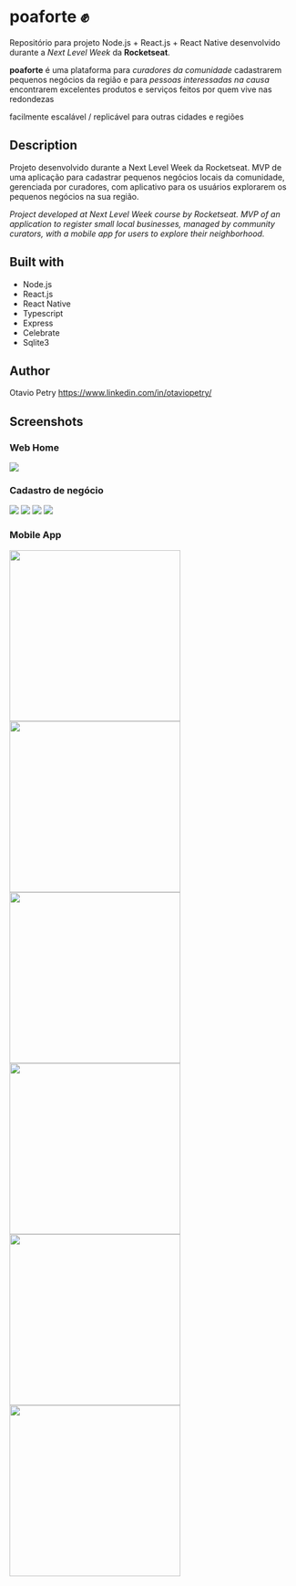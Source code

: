 # poaforte ✊
Repositório para projeto Node.js + React.js + React Native desenvolvido durante a <em>Next Level Week</em> da <strong>Rocketseat</strong>.

<strong>poaforte</strong> é uma plataforma para <em>curadores da comunidade</em> cadastrarem pequenos negócios da região e para <em>pessoas interessadas na causa</em> encontrarem excelentes produtos e serviços feitos por quem vive nas redondezas

facilmente escalável / replicável para outras cidades e regiões

## Description

Projeto desenvolvido durante a Next Level Week da Rocketseat. 
MVP de uma aplicação para cadastrar pequenos negócios locais da comunidade, gerenciada por curadores, com aplicativo para os usuários explorarem os pequenos negócios na sua região.

<em>Project developed at Next Level Week course by Rocketseat.
MVP of an application to register small local businesses, managed by community curators, with a mobile app for users to explore their neighborhood.</em>

## Built with

- Node.js
- React.js
- React Native
- Typescript
- Express
- Celebrate
- Sqlite3

## Author

Otavio Petry
https://www.linkedin.com/in/otaviopetry/

## Screenshots

### Web Home

<img src="images/web-home.png" >

### Cadastro de negócio
<img src="images/cadastro-01.png" >
<img src="images/cadastro-02.png" >
<img src="images/cadastro-03.png" >
<img src="images/cadastro-03-b.png" >

### Mobile App
<img src="images/mobile-home.jpg" width="300" >
<img src="images/mobile-map-food.jpg" width="300" >
<img src="images/mobile-map-other.jpg" width="300" >
<img src="images/mobile-map-services.jpg" width="300" >
<img src="images/mobile-details-01.jpg" width="300" >
<img src="images/mobile-details-02.jpg" width="300" >
